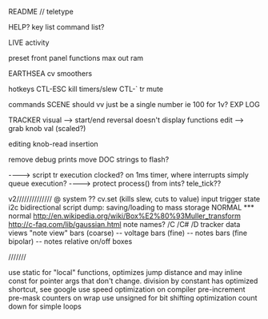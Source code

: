 README  // teletype

HELP?
	key list
	command list?


LIVE
	activity

preset
	front panel functions
	max out ram

EARTHSEA
	cv smoothers

hotkeys
	CTL-ESC kill timers/slew
	CTL-` tr mute

commands
	SCENE
	should vv just be a single number ie 100 for 1v?
	EXP
	LOG

TRACKER
	visual
		--> start/end reversal doesn't display
	functions
		edit
			--> grab knob val (scaled?)

editing
	knob-read insertion


remove debug prints
move DOC strings to flash?


----> script tr execution clocked? on 1ms timer, where interrupts simply queue execution?
----> protect process() from ints? tele_tick??

v2//////////////
@ system ??
cv.set (kills slew, cuts to value)
input trigger state
i2c bidirectional
script dump: saving/loading to mass storage
NORMAL *** normal http://en.wikipedia.org/wiki/Box%E2%80%93Muller_transform
		http://c-faq.com/lib/gaussian.html
note names?
	/C /C# /D
tracker data views
	"note view"
	bars (coarse) -- voltage
	bars (fine) -- notes
	bars (fine bipolar) -- notes relative
	on/off boxes

///////

use static for "local" functions, optimizes jump distance and may inline
const for pointer args that don't change.
division by constant has optimized shortcut, see google
use speed optimization on compiler
pre-increment
pre-mask counters on wrap
use unsigned for bit shifting optimization
count down for simple loops
